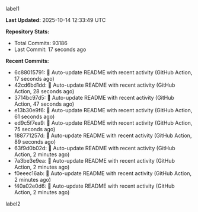 
label1 
<!-- ACTIVITY_START -->
**Last Updated:** 2025-10-14 12:33:49 UTC

**Repository Stats:**
- Total Commits: 93186
- Last Commit: 17 seconds ago

**Recent Commits:**
- 6c88015791: 🤖 Auto-update README with recent activity (GitHub Action, 17 seconds ago)
- 42cd6bd1dd: 🤖 Auto-update README with recent activity (GitHub Action, 28 seconds ago)
- 3714bc97d5: 🤖 Auto-update README with recent activity (GitHub Action, 47 seconds ago)
- e13b30e9f6: 🤖 Auto-update README with recent activity (GitHub Action, 61 seconds ago)
- ed9c5f7ea9: 🤖 Auto-update README with recent activity (GitHub Action, 75 seconds ago)
- 188771257d: 🤖 Auto-update README with recent activity (GitHub Action, 89 seconds ago)
- 63f9d0b02d: 🤖 Auto-update README with recent activity (GitHub Action, 2 minutes ago)
- 7a3be3e9ea: 🤖 Auto-update README with recent activity (GitHub Action, 2 minutes ago)
- f0eeec16ab: 🤖 Auto-update README with recent activity (GitHub Action, 2 minutes ago)
- f40a02e0d6: 🤖 Auto-update README with recent activity (GitHub Action, 2 minutes ago)
<!-- ACTIVITY_END -->

label2
